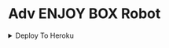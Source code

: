 # Adv ENJOY BOX Robot

<details><summary>Deploy To Heroku</summary>
<p>
<br>
<a href="https://heroku.com/deploy?template=https://github.com/theed221120/ENJOY_BOX_fltr-bot.git">
  <img src="https://www.herokucdn.com/deploy/button.svg" alt="Deploy">
</a>
</p>
</details>


   
